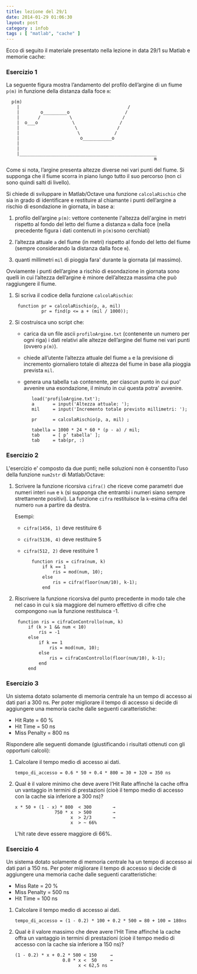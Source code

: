```yaml
---
title: lezione del 29/1
date: 2014-01-29 01:06:30 
layout: post
category : infob 
tags : [ "matlab", "cache" ] 
---
```



Ecco di seguito il materiale presentato nella lezione in data 29/1 su Matlab e memorie cache:

### Esercizio 1

La seguente figura mostra l’andamento del profilo dell’argine di un fiume `p(m)` in funzione della distanza dalla foce `m`:

      p(m)
        |                                         /
        |        o_________o                     /
        |       /           \                   /
        |  o___o             \                 /
        |                     \               /
        |                      \             /
        |                       o___________o
        |
        |
        |____________________________________________________
                                                            m

Come si nota, l’argine presenta altezze diverse nei vari punti del fiume. Si supponga che il fiume scorra in piano lungo tutto il suo percorso (non ci sono quindi salti di livello). 

Si chiede di sviluppare in Matlab/Octave una funzione `calcolaRischio` che sia in grado di identificare e restituire al chiamante i punti dell’argine a rischio di esondazione in giornata, in base a:

1.  profilo dell’argine `p(m)`: vettore contenente l'altezza dell'argine in metri rispetto al fondo del letto del fiume a distanza `m` dalla foce (nella precedente figura i dati contenuti in `p(m)`sono cerchiati)

2.  l’altezza attuale `a` del fiume (in metri) rispetto al fondo del letto del fiume (sempre considerando la distanza dalla foce `m`).

3.  quanti millimetri `mil` di pioggia fara' durante la giornata (al massimo).

Ovviamente i punti dell’argine a rischio di esondazione in giornata sono quelli in cui l’altezza dell’argine è minore dell’altezza massima che può raggiungere il fiume.


1. Si scriva il codice della funzione `calcolaRischio`: 

        function pr = calcolaRischio(p, a, mil)
                 pr = find(p <= a + (mil / 1000));

3. Si costruisca uno script che: 

    * carica da un file ascii `profiloArgine.txt` (contenente un numero per ogni riga) i dati relativi alle altezze dell’argine del fiume nei vari punti (ovvero `p(m)`).
    
    * chiede all’utente l’altezza attuale del fiume `a` e la previsione di incremento giornaliero totale di altezza del fiume in base alla pioggia prevista `mil`.
    
    * genera una tabella `tab` contenente, per ciascun punto in cui puo' avvenire una esondazione, il minuto in cui questa potra' avvenire.
   
             load('profiloArgine.txt');
             a       = input('Altezza attuale: ');
             mil     = input('Incremento totale previsto millimetri: ');
             
             pr      = calcolaRischio(p, a, mil) ;
             
             tabella = 1000 * 24 * 60 * (p - a) / mil;
             tab     = [ p’ tabella' ];
             tab     = tab(pr, :)

### Esercizio 2

L'esercizio e' composto da due punti; nelle soluzioni non è consentito l’uso della funzione `num2str` di Matlab/Octave:

1. Scrivere la funzione ricorsiva `cifra()` che riceve come parametri due numeri interi `num` e `k` (si supponga che entrambi i numeri siano sempre strettamente positivi). La funzione `cifra` restituisce la `k`-esima cifra del numero `num` a partire da destra.

   Esempi:
   
   * `cifra(1456, 1)` deve restituire 6
   * `cifra(5136, 4)` deve restituire 5
   * `cifra(512, 2)` deve restituire 1
   
            function ris = cifra(num, k)
                if k == 1
                    ris = mod(num, 10);
                else
                    ris = cifra(floor(num/10), k-1);
                end
   
2. Riscrivere la funzione ricorsiva del punto precedente in modo tale che nel caso in cui `k` sia maggiore del numero effettivo di cifre che compongono `num` la funzione restituisca -1.

        function ris = cifraConControllo(num, k)
            if (k > 1 && num < 10)
                ris = -1
            else
                if k == 1
                    ris = mod(num, 10);
                else
                    ris = cifraConControllo(floor(num/10), k-1);
                end
            end

### Esercizio 3

Un sistema dotato solamente di memoria centrale ha un tempo di accesso ai dati pari a 300 ns. Per poter migliorare il tempo di accesso si decide di aggiungere una memoria cache dalle seguenti caratteristiche:

* Hit Rate = 60 % 
* Hit Time = 50 ns
* Miss Penalty = 800 ns

Rispondere alle seguenti domande (giustificando i risultati ottenuti con gli opportuni calcoli):

1.  Calcolare il tempo medio di accesso ai dati. 

        tempo_di_accesso = 0.6 * 50 + 0.4 * 800 = 30 + 320 = 350 ns

2.  Qual è il valore minimo che deve avere l’Hit Rate affinché la cache offra un vantaggio in termini di prestazioni (cioè il tempo medio di accesso con la cache sia inferiore a 300 ns)?

        x * 50 + (1 - x) * 800  < 300        →
                       750 * x  > 500        → 
                             x  > 2/3        →
                             x  > ~ 66% 
                             
    L'hit rate deve essere maggiore di 66%.

### Esercizio 4

Un sistema dotato solamente di memoria centrale ha un tempo di accesso ai dati pari a 150 ns. Per poter migliorare il tempo di accesso si decide di aggiungere una memoria cache dalle seguenti caratteristiche:

* Miss Rate = 20 % 
* Miss Penalty = 500 ns
* Hit Time = 100 ns

1.  Calcolare il tempo medio di accesso ai dati. 

        tempo_di_accesso = (1 - 0.2) * 100 + 0.2 * 500 = 80 + 100 = 180ns
    
2.  Qual è il valore massimo che deve avere l’Hit Time affinché la cache offra un vantaggio in termini di prestazioni (cioè il tempo medio di accesso con la cache sia inferiore a 150 ns)?

        (1 - 0.2) * x + 0.2 * 500 < 150     →
                          0.8 * x <  50     →
                                x < 62,5 ns 
 
